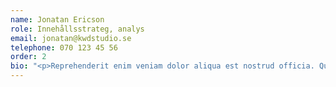 ```yaml
---
name: Jonatan Ericson
role: Innehållsstrateg, analys
email: jonatan@kwdstudio.se
telephone: 070 123 45 56
order: 2
bio: "<p>Reprehenderit enim veniam dolor aliqua est nostrud officia. Quis sit veniam qui aliquip duis..</p>"
---
```

